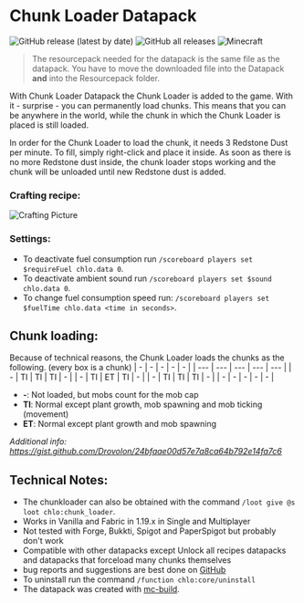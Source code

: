 # Chunk Loader Datapack

![GitHub release (latest by date)](https://img.shields.io/github/v/release/2mal3/Chunk-Loader-Datapack?style=flat-square) ![GitHub all releases](https://img.shields.io/github/downloads/2mal3/Chunk-Loader-Datapack/total?style=flat-square) ![Minecraft](https://img.shields.io/badge/Minecraft-1.19-orange?style=flat-square)

> The resourcepack needed for the datapack is the same file as the datapack. You have to move the downloaded file into the Datapack **and** into the Resourcepack folder.

With Chunk Loader Datapack the Chunk Loader is added to the game. With it - surprise - you can permanently load chunks.
This means that you can be anywhere in the world, while the chunk in which the Chunk Loader is placed is still loaded.

In order for the Chunk Loader to load the chunk, it needs 3 Redstone Dust per minute. To fill, simply right-click and place it inside. As soon as there is no more Redstone dust inside, the chunk loader stops working and the chunk will be unloaded until new Redstone dust is added.

### Crafting recipe:

![Crafting Picture](https://github.com/2mal3/Chunk-Loader-Datapack/blob/master/images/crafting.jpg)

### Settings:

- To deactivate fuel consumption run `/scoreboard players set $requireFuel chlo.data 0`.
- To deactivate ambient sound run `/scoreboard players set $sound chlo.data 0`.
- To change fuel consumption speed run: `/scoreboard players set $fuelTime chlo.data <time in seconds>`.

## Chunk loading:

Because of technical reasons, the Chunk Loader loads the chunks as the following. (every box is a chunk)
| - | - | - | - | - |
| --- | --- | --- | --- | --- |
| - | TI | TI | TI | - |
| - | TI | ET | TI | - |
| - | TI | TI | TI | - |
| - | - | - | - | - |

- **-**: Not loaded, but mobs count for the mob cap
- **TI**: Normal except plant growth, mob spawning and mob ticking (movement)
- **ET**: Normal except plant growth and mob spawning

_Additional info: https://gist.github.com/Drovolon/24bfaae00d57e7a8ca64b792e14fa7c6_

## Technical Notes:

- The chunkloader can also be obtained with the command `/loot give @s loot chlo:chunk_loader`.
- Works in Vanilla and Fabric in 1.19.x in Single and Multiplayer
- Not tested with Forge, Bukkti, Spigot and PaperSpigot but probably don't work
- Compatible with other datapacks except Unlock all recipes datapacks and datapacks that forceload many chunks themselves
- bug reports and suggestions are best done on [GitHub](https://github.com/2mal3/Chunk-Loader-Datapack/issues)
- To uninstall run the command `/function chlo:core/uninstall`
- The datapack was created with [mc-build](https://github.com/mc-build/mc-build).
